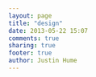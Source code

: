 ```yaml
---
layout: page
title: "design"
date: 2013-05-22 15:07
comments: true
sharing: true
footer: true
author: Justin Hume
---
```

